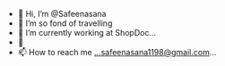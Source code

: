 - 👋 Hi, I’m @Safeenasana
- 👀 I’m so fond of travelling
- 🌱 I’m currently working at ShopDoc...
- 💞️ 
- 📫 How to reach me ...safeenasana1198@gmail.com...

<!---
Safeenasana/Safeenasana is a ✨ special ✨ repository because its `README.md` (this file) appears on your GitHub profile.
You can click the Preview link to take a look at your changes.
--->
